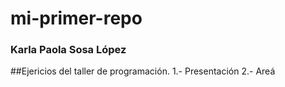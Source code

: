 # mi-primer-repo
### Karla Paola Sosa López

##Ejericios del taller de programación. 
1.- Presentación
2.- Areá
